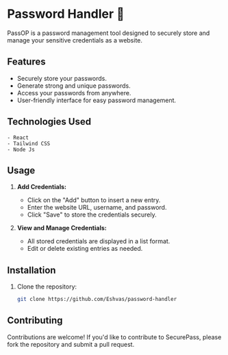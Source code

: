 #  Password Handler 🚀

PassOP is a password management tool designed to securely store and manage your sensitive credentials as a website.

## Features

- Securely store your passwords.
- Generate strong and unique passwords.
- Access your passwords from anywhere.
- User-friendly interface for easy password management.


## Technologies Used
    - React
    - Tailwind CSS
    - Node Js

## Usage

1. **Add Credentials:**
   - Click on the "Add" button to insert a new entry.
   - Enter the website URL, username, and password.
   - Click "Save" to store the credentials securely.

2. **View and Manage Credentials:**
   - All stored credentials are displayed in a list format.
   - Edit or delete existing entries as needed.

## Installation

1. Clone the repository:
   ```bash
   git clone https://github.com/Eshvas/password-handler

## Contributing

Contributions are welcome! If you'd like to contribute to SecurePass, please fork the repository and submit a pull request.



